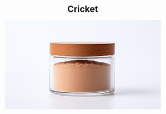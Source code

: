 <h1 align="center"> Cricket </h1>

<p align="center" width="100%"><img src="../../../images/cricket.png" /></p>
